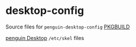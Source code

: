 # desktop-config

Source files for `penguin-desktop-config` [PKGBUILD](https://github.com/penguin-fyi/pkgbuilds/blob/main/penguin-desktop-config/PKGBUILD)

[penguin Desktop](https://github.com/penguin-fyi) `/etc/skel` files
